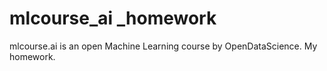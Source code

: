 # mlcourse_ai _homework
 mlcourse.ai is an open Machine Learning course by OpenDataScience. My homework.
